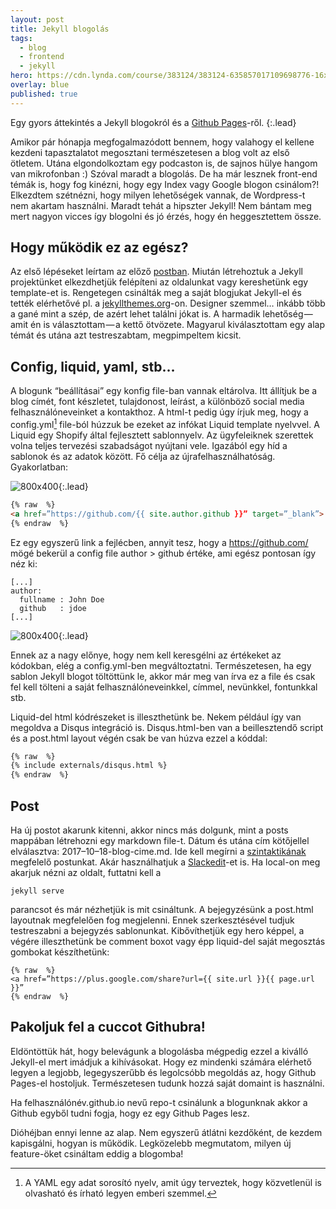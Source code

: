 ```yaml
---
layout: post
title: Jekyll blogolás
tags:
  - blog
  - frontend
  - jekyll
hero: https://cdn.lynda.com/course/383124/383124-635857017109698776-16x9.jpg
overlay: blue
published: true
---
```


Egy gyors áttekintés a Jekyll blogokról és a <a href="https://pages.github.com/" target="_blank">Github Pages</a>-ről.
{:.lead}
<!--break-->

Amikor pár hónapja megfogalmazódott bennem, hogy valahogy el kellene kezdeni tapasztalatot megosztani természetesen a blog volt az első ötletem. Utána elgondolkoztam egy podcaston is, de sajnos hülye hangom van mikrofonban :)
Szóval maradt a blogolás. De ha már lesznek front-end témák is, hogy fog kinézni, hogy egy Index vagy Google blogon csinálom?! Elkezdtem szétnézni, hogy milyen lehetőségek vannak, de Wordpress-t nem akartam használni. Maradt tehát a hipszter Jekyll! Nem bántam meg mert nagyon vicces így blogolni és jó érzés, hogy én heggesztettem össze.

## Hogy működik ez az egész?

Az első lépéseket leírtam az előző <a href="https://szsoma.github.io/posts/jekyll" target="_blank">postban</a>. Miután létrehoztuk a Jekyll projektünket elkezdhetjük felépíteni az oldalunkat vagy kereshetünk egy template-et is. Rengetegen csinálták meg a saját blogjukat Jekyll-el és tették elérhetővé pl. a <a href="http://jekyllthemes.org/" target="_blank">jekyllthemes.org</a>-on. Designer szemmel… inkább több a gané mint a szép, de azért lehet találni jókat is. A harmadik lehetőség — amit én is választottam — a kettő ötvözete. Magyarul kiválasztottam egy alap témát és utána azt testreszabtam, megpimpeltem kicsit.

## Config, liquid, yaml, stb…

A blogunk “beállításai” egy konfig file-ban vannak eltárolva. Itt állítjuk be a blog címét, font készletet, tulajdonost, leírást, a különböző social media felhasználóneveinket a kontakthoz. A html-t pedig úgy írjuk meg, hogy a config.yml[^1] file-ból húzzuk be ezeket az infókat Liquid template nyelvvel. A Liquid egy Shopify által fejlesztett sablonnyelv. Az ügyfeleiknek szerettek volna teljes tervezési szabadságot nyújtani vele. Igazából egy híd a sablonok és az adatok között. Fő célja az újrafelhasználhatóság. Gyakorlatban:

![800x400](https://soma.shoprenter.hu/custom/soma/image/data/liquid.jpg "liquid mukodese"){:.lead}

~~~HTML
{% raw  %}
<a href=”https://github.com/{{ site.author.github }}” target=”_blank”>
{% endraw  %}
~~~

Ez egy egyszerű link a fejlécben, annyit tesz, hogy a https://github.com/ mögé bekerül a config file author > github értéke, ami egész pontosan így néz ki:

~~~JS
[...]
author:
  fullname : John Doe
  github   : jdoe
[...]
~~~

![800x400](https://soma.shoprenter.hu/custom/soma/image/data/config-yaml.JPG "config file"){:.lead}

Ennek az a nagy előnye, hogy nem kell keresgélni az értékeket az kódokban, elég a config.yml-ben megváltoztatni. Természetesen, ha egy sablon Jekyll blogot töltöttünk le, akkor már meg van írva ez a file és csak fel kell tölteni a saját felhasználóneveinkkel, címmel, nevünkkel, fontunkkal stb.

Liquid-del html kódrészeket is illeszthetünk be. Nekem például így van megoldva a Disqus integráció is. Disqus.html-ben van a beillesztendő script és a post.html layout végén csak be van húzva ezzel a kóddal:

~~~HTML
{% raw  %}
{% include externals/disqus.html %}
{% endraw  %}
~~~

## Post
Ha új postot akarunk kitenni, akkor nincs más dolgunk, mint a posts mappában létrehozni egy markdown file-t. Dátum és utána cím kötőjellel elválasztva:  2017–10–18-blog-cime.md. Ide kell megírni a <a href="https://github.com/adam-p/markdown-here/wiki/Markdown-Cheatsheet" target="_blank">szintaktikának</a> megfelelő postunkat. Akár használhatjuk a <a href="https://stackedit.io/" target="_blank">Slackedit</a>-et is.
Ha local-on meg akarjuk nézni az oldalt, futtatni kell a

~~~JS
jekyll serve
~~~

parancsot és már nézhetjük is mit csináltunk. A bejegyzésünk a post.html layoutnak megfelelően fog megjelenni. Ennek szerkesztésével tudjuk testreszabni a bejegyzés sablonunkat. Kibővíthetjük egy hero képpel, a végére illeszthetünk be comment boxot vagy épp liquid-del saját megosztás gombokat készíthetünk:

~~~JS
{% raw  %}
<a href=”https://plus.google.com/share?url={{ site.url }}{{ page.url }}”
{% endraw  %}
~~~

## Pakoljuk fel a cuccot Githubra!
Eldöntöttük hát, hogy belevágunk a blogolásba mégpedig ezzel a kiválló Jekyll-el mert imádjuk a kihívásokat. Hogy ez mindenki számára elérhető legyen a legjobb, legegyszerűbb és legolcsóbb megoldás az, hogy Github Pages-el hostoljuk. Természetesen tudunk hozzá saját domaint is használni. 

Ha felhasználónév.github.io nevű repo-t csinálunk a blogunknak akkor a Github egyből tudni fogja, hogy ez egy Github Pages lesz. 

Dióhéjban ennyi lenne az alap. Nem egyszerű átlátni kezdőként, de kezdem kapisgálni, hogyan is működik. Legközelebb megmutatom, milyen új feature-öket csináltam eddig a blogomba!

[^1]: A YAML egy adat sorosító nyelv, amit úgy terveztek, hogy közvetlenül is olvasható és írható legyen emberi szemmel.